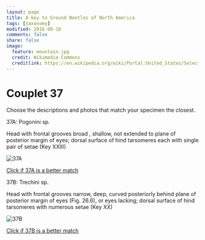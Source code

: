```yaml
---
layout: page
title: A key to Ground Beetles of North America
tags: [taxonomy]
modified: 2016-08-10
comments: false
share: false
image:
  feature: mountain.jpg
  credit: Wikimedia Commons
  creditlink: https://en.wikipedia.org/wiki/Portal:United_States/Selected_panorama#/media/File:Mount_Ellinor,_Mount_Washington_Panorama.jpg
---
```


# Couplet 37


Choose the descriptions and photos that match your specimen the closest. 

37A: Pogonini sp. 

Head with frontal grooves broad , shallow, not extended to plane of posterior margin of eyes; dorsal surface of hind tarsomeres each with single pair of setae (Key XXIII)

![37A](//klevan.github.io/images/keyfigs/Key1_37_37A.png)

[Click if 37A is a better match](https://en.wikipedia.org/wiki/Pogonini)


37B: Trechini sp. 

Head with frontal grooves narrow, deep, curved posteriorly behind plane of posterior margin of eyes (Fig. 26.6), or eyes lacking; dorsal surface of hind tarsomeres with numerous setae (Key XX)

![37B](//klevan.github.io/images/keyfigs/Key1_37_37B.png)

[Click if 37B is a better match](https://en.wikipedia.org/wiki/Trechini)

